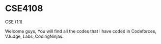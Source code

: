 # CSE4108
CSE (1.1)

Welcome guys, You will find all the codes that I have coded in Codeforces, VJudge, Labs, CodingNinjas.
